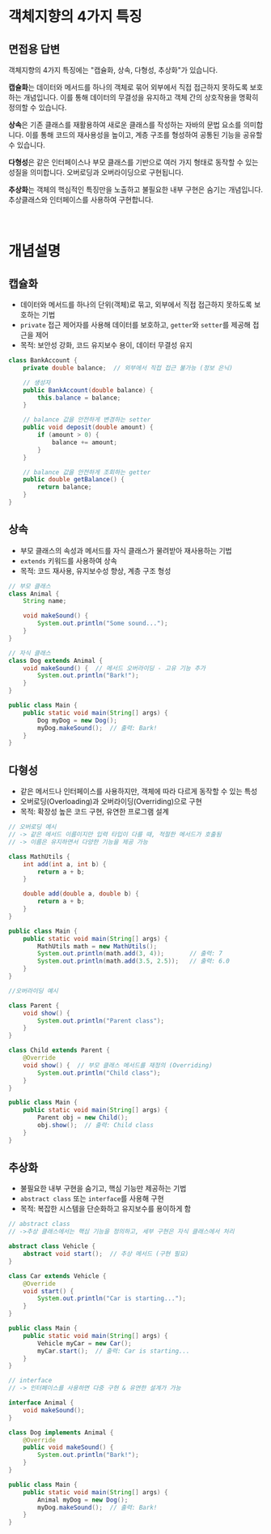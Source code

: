 # 객체지향의 4가지 특징

## 면접용 답변

객체지향의 4가지 특징에는 "캡슐화, 상속, 다형성, 추상화"가 있습니다.

**캡슐화**는 데이터와 메서드를 하나의 객체로 묶어 외부에서 직접 접근하지 못하도록 보호하는 개념입니다. 이를 통해 데이터의 무결성을 유지하고 객체 간의 상호작용을 명확히 정의할 수 있습니다.

**상속**은 기존 클래스를 재활용하여 새로운 클래스를 작성하는 자바의 문법 요소를 의미합니다. 이를 통해 코드의 재사용성을 높이고, 계층 구조를 형성하여 공통된 기능을 공유할 수 있습니다. 

**다형성**은 같은 인터페이스나 부모 클래스를 기반으로 여러 가지 형태로 동작할 수 있는 성질을 의미합니다. 오버로딩과 오버라이딩으로 구현됩니다. 

**추상화**는 객체의 핵심적인 특징만을 노출하고 불필요한 내부 구현은 숨기는 개념입니다. 추상클래스와 인터페이스를 사용하여 구현합니다. 

<br>

# 개념설명

## 캡슐화

- 데이터와 메서드를 하나의 단위(객체)로 묶고, 외부에서 직접 접근하지 못하도록 보호하는 기법
- `private` 접근 제어자를 사용해 데이터를 보호하고, `getter`와 `setter`를 제공해 접근을 제어
- 목적: 보안성 강화, 코드 유지보수 용이, 데이터 무결성 유지

```java
class BankAccount {
    private double balance;  // 외부에서 직접 접근 불가능 (정보 은닉)

    // 생성자
    public BankAccount(double balance) {
        this.balance = balance;
    }

    // balance 값을 안전하게 변경하는 setter
    public void deposit(double amount) {
        if (amount > 0) {
            balance += amount;
        }
    }

    // balance 값을 안전하게 조회하는 getter
    public double getBalance() {
        return balance;
    }
}

```


## 상속
- 부모 클래스의 속성과 메서드를 자식 클래스가 물려받아 재사용하는 기법 
- `extends` 키워드를 사용하여 상속 
- 목적: 코드 재사용, 유지보수성 향상, 계층 구조 형성


```java
// 부모 클래스
class Animal {
    String name;

    void makeSound() {
        System.out.println("Some sound...");
    }
}

// 자식 클래스 
class Dog extends Animal {
    void makeSound() {  // 메서드 오버라이딩 - 고유 기능 추가
        System.out.println("Bark!");
    }
}

public class Main {
    public static void main(String[] args) {
        Dog myDog = new Dog();
        myDog.makeSound();  // 출력: Bark!
    }
}


```

## 다형성

- 같은 메서드나 인터페이스를 사용하지만, 객체에 따라 다르게 동작할 수 있는 특성 
- 오버로딩(Overloading)과 오버라이딩(Overriding)으로 구현
- 목적: 확장성 높은 코드 구현, 유연한 프로그램 설계

```java
// 오버로딩 예시
// -> 같은 메서드 이름이지만 입력 타입이 다를 때, 적절한 메서드가 호출됨
// -> 이름은 유지하면서 다양한 기능을 제공 가능

class MathUtils {
    int add(int a, int b) {
        return a + b;
    }

    double add(double a, double b) {
        return a + b;
    }
}

public class Main {
    public static void main(String[] args) {
        MathUtils math = new MathUtils();
        System.out.println(math.add(3, 4));       // 출력: 7
        System.out.println(math.add(3.5, 2.5));   // 출력: 6.0
    }
}
```

```java
//오버라이딩 예시

class Parent {
    void show() {
        System.out.println("Parent class");
    }
}

class Child extends Parent {
    @Override
    void show() {  // 부모 클래스 메서드를 재정의 (Overriding)
        System.out.println("Child class");
    }
}

public class Main {
    public static void main(String[] args) {
        Parent obj = new Child();
        obj.show();  // 출력: Child class
    }
}
```



## 추상화

- 불필요한 내부 구현을 숨기고, 핵심 기능만 제공하는 기법 
- `abstract class` 또는 `interface`를 사용해 구현 
- 목적: 복잡한 시스템을 단순화하고 유지보수를 용이하게 함

```java
// abstract class
// ->추상 클래스에서는 핵심 기능을 정의하고, 세부 구현은 자식 클래스에서 처리

abstract class Vehicle {
    abstract void start();  // 추상 메서드 (구현 필요)
}

class Car extends Vehicle {
    @Override
    void start() {
        System.out.println("Car is starting...");
    }
}

public class Main {
    public static void main(String[] args) {
        Vehicle myCar = new Car();
        myCar.start();  // 출력: Car is starting...
    }
}
```

```java
// interface
// -> 인터페이스를 사용하면 다중 구현 & 유연한 설계가 가능

interface Animal {
    void makeSound();
}

class Dog implements Animal {
    @Override
    public void makeSound() {
        System.out.println("Bark!");
    }
}

public class Main {
    public static void main(String[] args) {
        Animal myDog = new Dog();
        myDog.makeSound();  // 출력: Bark!
    }
}
```
